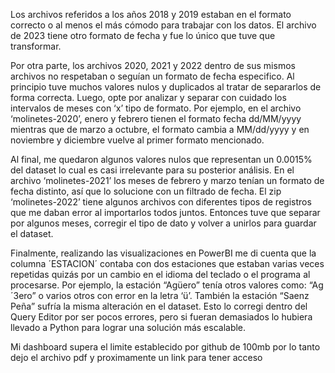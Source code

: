 Los archivos referidos a los años 2018 y 2019 estaban en el formato correcto o al menos el más cómodo para trabajar con los datos. El archivo de 2023 tiene otro formato de fecha y fue lo único que tuve que transformar.

Por otra parte, los archivos 2020, 2021 y 2022 dentro de sus mismos archivos no respetaban o seguían un formato de fecha especifico. Al principio tuve muchos valores nulos y duplicados al tratar de separarlos de forma correcta. Luego, opte por analizar y separar con cuidado los intervalos de meses con ‘x’ tipo de formato.
Por ejemplo, en el archivo ‘molinetes-2020’, enero y febrero tienen el formato fecha dd/MM/yyyy mientras que de marzo a octubre, el formato cambia a MM/dd/yyyy y en noviembre y diciembre vuelve al primer formato mencionado. 

Al final, me quedaron algunos valores nulos que representan un 0.0015% del dataset lo cual es casi irrelevante para su posterior análisis.
En el archivo ‘molinetes-2021’ los meses de febrero y marzo tenían un formato de fecha distinto, así que lo solucione con un filtrado de fecha. 
El zip ‘molinetes-2022’ tiene algunos archivos con diferentes tipos de registros que me daban error al importarlos todos juntos. Entonces tuve que separar por algunos meses, corregir el tipo de dato y volver a unirlos para guardar el dataset.

Finalmente, realizando las visualizaciones en PowerBI me di cuenta que la columna ´ESTACION´ contaba con dos estaciones que estaban varias veces repetidas quizás por un cambio en el idioma del teclado o el programa al procesarse. Por ejemplo, la estación “Agüero” tenía otros valores como: “Ag´3ero” o varios otros con error en la letra ‘ü’. También la estación “Saenz Peña” sufría la misma alteración en el dataset. Esto lo corregi dentro del Query Editor por ser pocos errores, pero si fueran demasiados lo hubiera llevado a Python para lograr una solución más escalable.

Mi dashboard supera el limite establecido por github de 100mb por lo tanto dejo el archivo pdf y proximamente un link para tener acceso